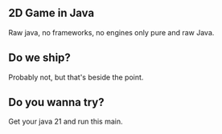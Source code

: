 ## 2D Game in Java
Raw java, no frameworks, no engines only pure and raw Java.

## Do we ship? 
Probably not, but that's beside the point.

## Do you wanna try?
Get your java 21 and run this main.
